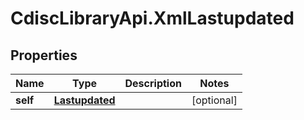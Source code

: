 # CdiscLibraryApi.XmlLastupdated

## Properties

Name | Type | Description | Notes
------------ | ------------- | ------------- | -------------
**self** | [**Lastupdated**](Lastupdated.md) |  | [optional] 


